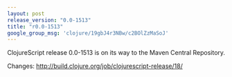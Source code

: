```yaml
---
layout: post
release_version: "0.0-1513"
title: "r0.0-1513"
google_group_msg: 'clojure/19gbJ4r3NBw/c2BOlZzMaSoJ'
---
```


ClojureScript release 0.0-1513 is on its way to the Maven Central Repository.

Changes: http://build.clojure.org/job/clojurescript-release/18/
